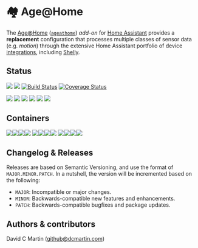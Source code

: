 # &#127960; Age@Home

The [Age@Home](http://age-at-home.com)
([`ageathome`](http://github.com/ageathome))
_add-on_ for [Home Assistant](http://home-assistant.io) provides a **replacement** configuration that processes multiple classes of sensor data (e.g. _motion_) through the extensive Home Assistant portfolio of device [integrations](https://www.home-assistant.io/integrations), including [Shelly](http://shelly.cloud).

## Status

![](https://img.shields.io/github/license/ageathome/core.svg?style=flat)
![](https://img.shields.io/github/release/ageathome/core.svg?style=flat)
[![Build Status](https://travis-ci.org/dcmartin/ageathome.svg?branch=master)](https://travis-ci.org/dcmartin/ageathome)
[![Coverage Status](https://coveralls.io/repos/github/ageathome/core/badge.svg?branch=master)](https://coveralls.io/github/dcmartin/open-horizon?branch=master)

![](https://img.shields.io/github/repo-size/ageathome/core.svg?style=flat)
![](https://img.shields.io/github/last-commit/ageathome/core.svg?style=flat)
![](https://img.shields.io/github/commit-activity/w/ageathome/core.svg?style=flat)
![](https://img.shields.io/github/contributors/ageathome/core.svg?style=flat)
![](https://img.shields.io/github/issues/ageathome/core.svg?style=flat)
![](https://img.shields.io/github/tag/ageathome/core.svg?style=flat)

## Containers

![](https://img.shields.io/badge/amd64-yes-green.svg)[![](https://images.microbadger.com/badges/image/dcmartin/amd64-addon-ageathome.svg)](https://microbadger.com/images/dcmartin/amd64-addon-ageathome)[![](https://images.microbadger.com/badges/version/dcmartin/amd64-addon-ageathome.svg)](https://microbadger.com/images/dcmartin/amd64-addon-ageathome)[![](https://img.shields.io/docker/pulls/dcmartin/amd64-addon-ageathome.svg)](https://hub.docker.com/r/dcmartin/amd64-addon-ageathome)
![](https://img.shields.io/badge/aarch64-yes-green.svg)[![](https://images.microbadger.com/badges/image/dcmartin/aarch64-addon-ageathome.svg)](https://microbadger.com/images/dcmartin/aarch64-addon-ageathome)[![](https://images.microbadger.com/badges/version/dcmartin/aarch64-addon-ageathome.svg)](https://microbadger.com/images/dcmartin/aarch64-addon-ageathome)[![](https://img.shields.io/docker/pulls/dcmartin/aarch64-addon-ageathome.svg)](https://hub.docker.com/r/dcmartin/aarch64-addon-ageathome)
![](https://img.shields.io/badge/armv7-yes-green.svg)[![](https://images.microbadger.com/badges/image/dcmartin/armv7-addon-ageathome.svg)](https://microbadger.com/images/dcmartin/armv7-addon-ageathome)[![](https://images.microbadger.com/badges/version/dcmartin/armv7-addon-ageathome.svg)](https://microbadger.com/images/dcmartin/armv7-addon-ageathome)[![](https://img.shields.io/docker/pulls/dcmartin/armv7-addon-ageathome.svg)](https://hub.docker.com/r/dcmartin/armv7-addon-ageathome)

## Changelog & Releases
Releases are based on Semantic Versioning, and use the format
of ``MAJOR.MINOR.PATCH``. In a nutshell, the version will be incremented
based on the following:

- ``MAJOR``: Incompatible or major changes.
- ``MINOR``: Backwards-compatible new features and enhancements.
- ``PATCH``: Backwards-compatible bugfixes and package updates.

## Authors & contributors
David C Martin (github@dcmartin.com)
